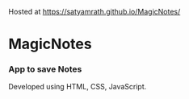 Hosted at https://satyamrath.github.io/MagicNotes/
# MagicNotes

### App to save Notes

Developed using HTML, CSS, JavaScript.
